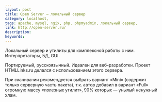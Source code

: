 ```yaml
---
layout: post
title: Open Server — локальный сервер
category: localhost, 
tags: apache, mysql, ngix, php, phpmyadmin, локальный сервер, 
link: http://open-server.ru/
description: 
keywords: 
---
```


<p>Локальный сервер и утилиты для комплексной работы с ним. Интерпретаторы, БД, GUI. </p>
<p>Портируемый, русскоязычный. Идеален для веб-разработки. Проект HTMLLinks.ru делался с использованием этого сервера.</p>
<p>При скачивании рекомендуется выбрать вариант «Mini» (содержит только серверную часть пакета), т.к. автор добавил в вариант «Full» огромную массу «полезных утилит», 90% которых — унылый ненужный хлам.</p>
